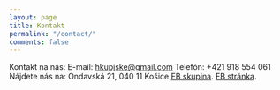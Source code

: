 ```yaml
---
layout: page
title: Kontakt
permalink: "/contact/"
comments: false
---
```


Kontakt na nás:
E-mail: hkupjske@gmail.com 
Telefón: +421 918 554 061 
Nájdete nás na: Ondavská 21, 040 11 Košice 
[FB skupina](https://www.facebook.com/groups/619173268163674).
[FB stránka](https://www.facebook.com/HKupjsKE).
